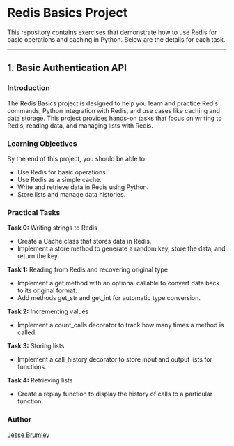 # Redis Basics Project
This repository contains exercises that demonstrate how to use Redis for basic operations and caching in Python. Below are the details for each task.

---

## 1. Basic Authentication API

### Introduction
The Redis Basics project is designed to help you learn and practice Redis commands, Python integration with Redis, and use cases like caching and data storage. This project provides hands-on tasks that focus on writing to Redis, reading data, and managing lists with Redis.

### Learning Objectives
By the end of this project, you should be able to:
- Use Redis for basic operations.
- Use Redis as a simple cache.
- Write and retrieve data in Redis using Python.
- Store lists and manage data histories.

### Practical Tasks

**Task 0:** Writing strings to Redis
* Create a Cache class that stores data in Redis.
* Implement a store method to generate a random key, store the data, and return the key.

**Task 1:** Reading from Redis and recovering original type
* Implement a get method with an optional callable to convert data back to its original format.
* Add methods get_str and get_int for automatic type conversion.

**Task 2:** Incrementing values
* Implement a count_calls decorator to track how many times a method is called.

**Task 3:** Storing lists
* Implement a call_history decorator to store input and output lists for functions.

**Task 4:** Retrieving lists
* Create a replay function to display the history of calls to a particular function.

### Author
[Jesse Brumley](https://github.com/jessebrumley)
